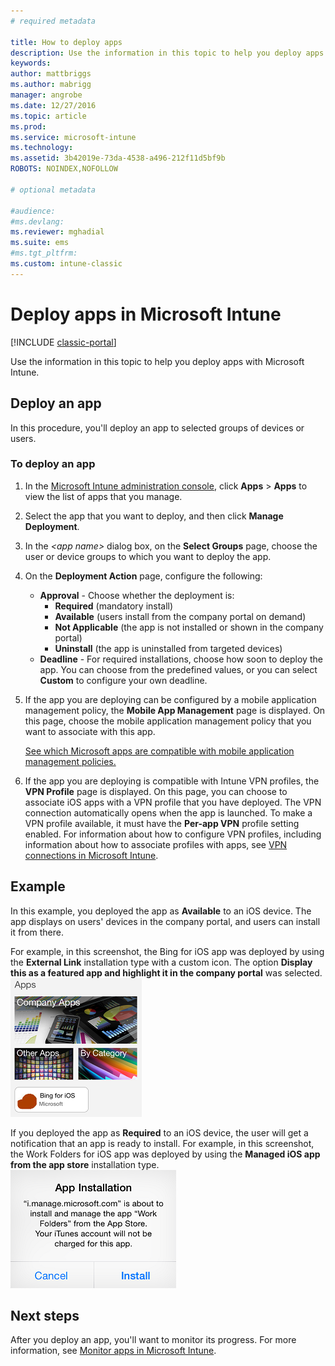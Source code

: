 ```yaml
---
# required metadata

title: How to deploy apps 
description: Use the information in this topic to help you deploy apps with Microsoft Intune.
keywords:
author: mattbriggs
ms.author: mabrigg
manager: angrobe
ms.date: 12/27/2016
ms.topic: article
ms.prod:
ms.service: microsoft-intune
ms.technology:
ms.assetid: 3b42019e-73da-4538-a496-212f11d5bf9b
ROBOTS: NOINDEX,NOFOLLOW

# optional metadata

#audience:
#ms.devlang:
ms.reviewer: mghadial
ms.suite: ems
#ms.tgt_pltfrm:
ms.custom: intune-classic
---
```

# Deploy apps in Microsoft Intune

[!INCLUDE [classic-portal](../includes/classic-portal.md)]

Use the information in this topic to help you deploy apps with Microsoft Intune.


## Deploy an app
In this procedure, you'll deploy an app to selected groups of devices or users.

### To deploy an app

1. In the [Microsoft Intune administration console](https://manage.microsoft.com), click **Apps** &gt; **Apps** to view the list of apps that you manage.

2.  Select the app that you want to deploy, and then click **Manage Deployment**.

3.  In the *&lt;app name&gt;* dialog box, on the **Select Groups** page, choose the user or device groups to which you want to deploy the app.

4.  On the **Deployment Action** page, configure the following:

    - **Approval** - Choose whether the deployment is:
        - **Required** (mandatory install)
        - **Available** (users install from the company portal on demand)
        - **Not Applicable** (the app is not installed or shown in the company portal)
        - **Uninstall** (the app is uninstalled from targeted devices)
    - **Deadline** - For required installations, choose how soon to deploy the app. You can choose from the predefined values, or you can select **Custom** to configure your own deadline.

5. If the app you are deploying can be configured by a mobile application management policy, the **Mobile App Management** page is displayed. On this page, choose the mobile application management policy that you want to associate with this app.

    [See which Microsoft apps are compatible with mobile application management policies.](https://www.microsoft.com/server-cloud/products/microsoft-intune/partners.aspx)

6. If the app you are deploying is compatible with Intune VPN profiles, the **VPN Profile** page is displayed. On this page, you can choose to associate iOS apps with a VPN profile that you have deployed. The VPN connection automatically opens when the app is launched. To make a VPN profile available, it must have the **Per-app VPN** profile setting enabled.
 For information about how to configure VPN profiles, including information about how to associate profiles with apps, see [VPN connections in Microsoft Intune](vpn-connections-in-microsoft-intune.md).

<!---
>[!TIP]
>If an end user previously installed an iOS app and you now deploy it with a deployment action of **Available**, Intune will automatically begin to manage that app with no further action required by you, or the end-user.
--->

## Example

In this example, you deployed the app as **Available** to an iOS device.
The app displays on users' devices in the company portal, and users can install it from there.

For example, in this screenshot, the Bing for iOS app was deployed by using the **External Link** installation type with a custom icon. The option **Display this as a featured app and highlight it in the company portal** was selected.  
![iOS available app](./media/available-install-on-iOS.png)

If you deployed the app as **Required** to an iOS device, the user will get a notification that an app is ready to install. For example, in this screenshot, the Work Folders for iOS app was deployed by using the **Managed iOS app from the app store** installation type.  
![iOS required app](./media/iOS-Required-install.PNG)

## Next steps

After you deploy an app, you'll want to monitor its progress. For more information, see [Monitor apps in Microsoft Intune](monitor-apps-in-microsoft-intune.md).
